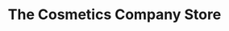 ---
title: "The Cosmetics Company Store"
url: /daytona-beach/the-cosmetics-company-store/
shop: Kosmetik
---